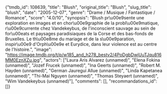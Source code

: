{"tmdb_id": 108639, "title": "Blush", "original_title": "Blush", "slug_title": "blush", "date": "2005-12-07", "genre": "Drame / Musique / Fantastique / Romance", "score": "4.0/10", "synopsis": "Blush pr\u00e9sente une exploration en images et en chor\u00e9graphie de la probl\u00e9matique, r\u00e9currente chez Vandekeybus, de l'inconscient sauvage au sein de for\u00eats et paysages paradisiaques de la Corse et des bas-fonds de Bruxelles. Le th\u00e8me du mariage et de la s\u00e9paration, inspir\u00e9 d'Orph\u00e9e et Eurydice, dans leur violence est au centre de l'histoire.", "image": "https://image.tmdb.org/t/p/w185_and_h278_bestv2/4PoDgbDwjUuTJqu816MM0EznXZu.jpg", "actors": ["Laura Aris Alvarez (unnamed)", "Elena Fokina (unnamed)", "Jozef Frucek (unnamed)", "Ina Geerts (unnamed)", "Robert M. Hayden (unnamed)", "German Jauregui Allue (unnamed)", "Linda Kapetanea (unnamed)", "Thi-Mai Nguyen (unnamed)", "Thomas Steyaert (unnamed)", "Wim Vandekeybus (unnamed)"], "comments": [], "recommandations_id": []}